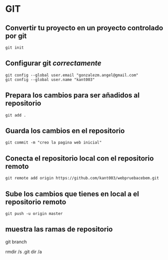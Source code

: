
# GIT
## Convertir tu proyecto en un proyecto controlado por **git**
```
git init
```

## Configurar git *correctamente*
```
git config --global user.email "gonzalezm.angel@gmail.com"
git config --global user.name "kant003"
``` 

## Prepara los cambios para ser añadidos al repositorio
```
git add .
```

## Guarda los cambios en el repositorio
```
git commit -m "creo la pagina web inicial"
````


## Conecta el repositorio local con el repositorio remoto

```
git remote add origin https://github.com/kant003/webpruebacebem.git
```

## Sube los cambios que tienes en local a el repositorio remoto
```
git push -u origin master
```


## muestra las ramas de repositorio
git branch




rmdir /s .git
dir /a
